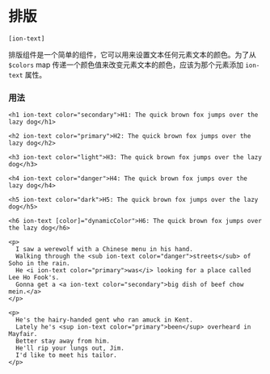 # 排版 #

 `[ion-text]`

排版组件是一个简单的组件，它可以用来设置文本任何元素文本的颜色。为了从 `$colors` map 传递一个颜色值来改变元素文本的颜色，应该为那个元素添加 `ion-text` 属性。

### 用法 ###

    <h1 ion-text color="secondary">H1: The quick brown fox jumps over the lazy dog</h1>
    
    <h2 ion-text color="primary">H2: The quick brown fox jumps over the lazy dog</h2>
    
    <h3 ion-text color="light">H3: The quick brown fox jumps over the lazy dog</h3>
    
    <h4 ion-text color="danger">H4: The quick brown fox jumps over the lazy dog</h4>
    
    <h5 ion-text color="dark">H5: The quick brown fox jumps over the lazy dog</h5>
    
    <h6 ion-text [color]="dynamicColor">H6: The quick brown fox jumps over the lazy dog</h6>
    
    <p>
      I saw a werewolf with a Chinese menu in his hand.
      Walking through the <sub ion-text color="danger">streets</sub> of Soho in the rain.
      He <i ion-text color="primary">was</i> looking for a place called Lee Ho Fook's.
      Gonna get a <a ion-text color="secondary">big dish of beef chow mein.</a>
    </p>
    
    <p>
      He's the hairy-handed gent who ran amuck in Kent.
      Lately he's <sup ion-text color="primary">been</sup> overheard in Mayfair.
      Better stay away from him.
      He'll rip your lungs out, Jim.
      I'd like to meet his tailor.
    </p>